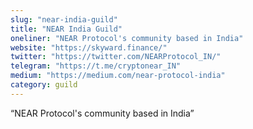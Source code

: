 ```yaml
---
slug: "near-india-guild"
title: "NEAR India Guild"
oneliner: "NEAR Protocol's community based in India"
website: "https://skyward.finance/"
twitter: "https://twitter.com/NEARProtocol_IN/"
telegram: "https://t.me/cryptonear_IN"
medium: "https://medium.com/near-protocol-india"
category: guild
---
```


“NEAR Protocol's community based in India”

